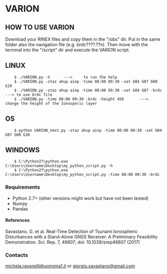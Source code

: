 # VARION

## HOW TO USE VARION

Download your RINEX files and copy them in the "/obs" dir. Put in the same folder also the navigation file (e.g. brdc????.??n).
Then move with the terminal into the "/script" dir and execute the VARION script.


## LINUX
        $ ./VARION.py -h      --->     to run the help
        $ ./VARION.py -staz ahup ainp -time 08:00 09:30 -sat G04 G07 G08 G10
        $ ./VARION.py -staz ahup ainp -time 08:00 09:30 -sat G04 G07 -brdc    ---> to use brdc file
        $ ./VARION.py -time 08:00 09:30 -brdc -height 450       ---> change the height of the Ionosperic layer

## OS
        $ python VARION_next.py -staz ahup ainp -time 08:00 09:30 -sat G04 G07 G08 G10

## WINDOWS
        $ C:\Python27\python.exe C:\Users\Username\Desktop\my_python_script.py -h
        $ C:\Python27\python.exe C:\Users\Username\Desktop\my_python_script.py -time 08:00 09:30 -brdc

### Requirements ###

- Python 2.7+ (other versions might work but have not been tested)
- Numpy
- Pandas

#### References ###

Savastano, G. et al. Real-Time Detection of Tsunami Ionospheric Disturbances with a Stand-Alone GNSS Receiver: 
A Preliminary Feasibility Demonstration. Sci. Rep. 7, 46607; doi: 10.1038/srep46607 (2017)

### Contacts ###

michela.ravanelli@uniroma1.it or giorgio.savastano@gmail.com